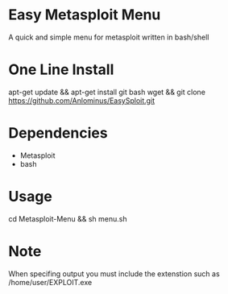 # Easy Metasploit Menu
A quick and simple menu for metasploit written in bash/shell

# One Line Install
apt-get update && apt-get install git bash wget && git clone https://github.com/Anlominus/EasySploit.git

# Dependencies
* Metasploit
* bash

# Usage
cd Metasploit-Menu && sh menu.sh

# Note
When specifing output you must include the extenstion such as /home/user/EXPLOIT.exe
